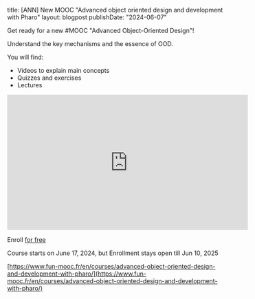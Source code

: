 title: [ANN] New MOOC "Advanced object oriented design and development with Pharo"
layout: blogpost
publishDate: "2024-06-07"

Get ready for a new #MOOC "Advanced Object-Oriented Design"!  

Understand the key mechanisms and the essence of OOD. 
 
You will find: 
- Videos to explain main concepts
- Quizzes and exercises
- Lectures
<iframe width="560" height="315" src="https://www.youtube.com/embed/9HMYS-mzDKQ?si=kR3L2WcXtgt9r5Wh" title="YouTube video player" frameborder="0" allow="accelerometer; autoplay; clipboard-write; encrypted-media; gyroscope; picture-in-picture; web-share" referrerpolicy="strict-origin-when-cross-origin" allowfullscreen></iframe>

Enroll [for free](https://www.fun-mooc.fr/en/courses/advanced-object-oriented-design-and-development-with-pharo/)

Course starts on June 17, 2024, but Enrollment stays open till Jun 10, 2025

[https://www.fun-mooc.fr/en/courses/advanced-object-oriented-design-and-development-with-pharo/](https://www.fun-mooc.fr/en/courses/advanced-object-oriented-design-and-development-with-pharo/)


